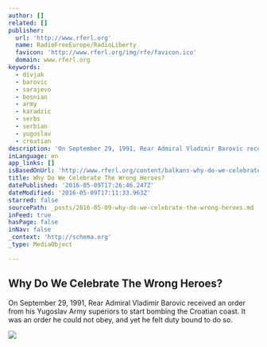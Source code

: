 ```yaml
---
author: []
related: []
publisher:
  url: 'http://www.rferl.org'
  name: RadioFreeEurope/RadioLiberty
  favicon: 'http://www.rferl.org/img/rfe/favicon.ico'
  domain: www.rferl.org
keywords:
  - divjak
  - barovic
  - sarajevo
  - bosnian
  - army
  - karadzic
  - serbs
  - serbian
  - yugoslav
  - croatian
description: 'On September 29, 1991, Rear Admiral Vladimir Barovic received an order from his Yugoslav Army superiors to start bombing the Croatian coast. It was an order he could not obey, and yet he felt duty bound to do so.'
inLanguage: en
app_links: []
isBasedOnUrl: 'http://www.rferl.org/content/balkans-why-do-we-celebrate-the-wrong-heroes/27724361.html'
title: Why Do We Celebrate The Wrong Heroes?
datePublished: '2016-05-09T17:26:46.247Z'
dateModified: '2016-05-09T17:11:33.963Z'
starred: false
sourcePath: _posts/2016-05-09-why-do-we-celebrate-the-wrong-heroes.md
inFeed: true
hasPage: false
inNav: false
_context: 'http://schema.org'
_type: MediaObject

---
```

<article style=""><h1>Why Do We Celebrate The Wrong Heroes?</h1><p>On September 29, 1991, Rear Admiral Vladimir Barovic received an order from his Yugoslav Army superiors to start bombing the Croatian coast. It was an order he could not obey, and yet he felt duty bound to do so.</p><img src="http://gdb.rferl.org/14657D93-F39A-419C-80EB-A1D0F0B659D1_mw1024_mh1024_s.jpg" /></article>